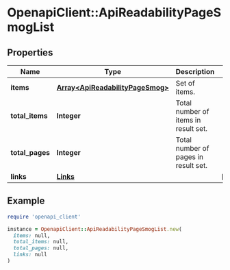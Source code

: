 # OpenapiClient::ApiReadabilityPageSmogList

## Properties

| Name | Type | Description | Notes |
| ---- | ---- | ----------- | ----- |
| **items** | [**Array&lt;ApiReadabilityPageSmog&gt;**](ApiReadabilityPageSmog.md) | Set of items. |  |
| **total_items** | **Integer** | Total number of items in result set. |  |
| **total_pages** | **Integer** | Total number of pages in result set. |  |
| **links** | [**Links**](Links.md) |  | [optional] |

## Example

```ruby
require 'openapi_client'

instance = OpenapiClient::ApiReadabilityPageSmogList.new(
  items: null,
  total_items: null,
  total_pages: null,
  links: null
)
```

